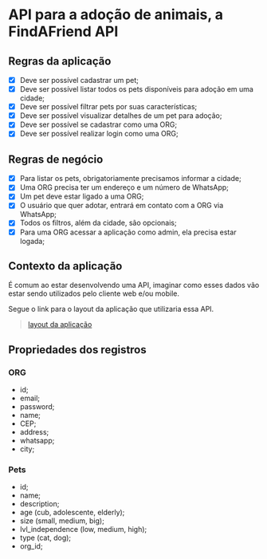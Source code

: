 # API para a adoção de animais, a FindAFriend API

## Regras da aplicação

- [x] Deve ser possível cadastrar um pet;
- [x] Deve ser possível listar todos os pets disponíveis para adoção em uma cidade;
- [x] Deve ser possível filtrar pets por suas características;
- [x] Deve ser possível visualizar detalhes de um pet para adoção;
- [x] Deve ser possível se cadastrar como uma ORG;
- [x] Deve ser possível realizar login como uma ORG;

## Regras de negócio

- [x] Para listar os pets, obrigatoriamente precisamos informar a cidade;
- [x] Uma ORG precisa ter um endereço e um número de WhatsApp;
- [x] Um pet deve estar ligado a uma ORG;
- [x] O usuário que quer adotar, entrará em contato com a ORG via WhatsApp;
- [x] Todos os filtros, além da cidade, são opcionais;
- [x] Para uma ORG acessar a aplicação como admin, ela precisa estar logada;

## Contexto da aplicação

É comum ao estar desenvolvendo uma API, imaginar como esses dados vão estar sendo utilizados pelo cliente web e/ou mobile.

Segue o link para o layout da aplicação que utilizaria essa API.

> [layout da aplicação](<https://www.figma.com/file/sIjvM84tYyv0NyJzdyvEbJ/Find-A-Friend-(APP)?node-id=1-2&t=pJli3ch6IUoM44mo-0>)

## Propriedades dos registros

### ORG

- id;
- email;
- password;
- name;
- CEP;
- address;
- whatsapp;
- city;

### Pets

- id;
- name;
- description;
- age (cub, adolescente, elderly);
- size (small, medium, big);
- lvl_independence (low, medium, high);
- type (cat, dog);
- org_id;
